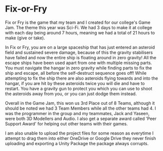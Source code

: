 # Fix-or-Fry

Fix or Fry is the game that my team and I created for our college's Game Jam. The theme this year was Sci-Fi. We had 3 days to make it at college with each day being around 7 hours, meaning we had a total of 21 hours to make (give or take).

In Fix or Fry, you are on a large spaceship that has just entered an asteroid field and sustained severe damage, because of this the gravity stabilisers have failed and now the entire ship is floating around in zero gravity! All the escape ships have been used apart from one with multiple missing parts. You must navigate the hangar in zero gravity while finding parts to fix the ship and escape, all before the self-destruct sequence goes off! While attempting to fix the ship there are also asteroids flying towards and into the hangar, if you are hit by these asteroids twice you will die and have to restart. You have a gravity gun to protect you which you can use to shoot the asteroids away from you, or you can just dodge them instead.

Overall in the Game Jam, this won us 3rd Place out of 8 Teams, although it should be noted we had 3 Team Members while all the other teams had 4. I was the programmer in the group and my teammates, Jack and Yaseen, were both 3D Modellers and Audio. I also get a separate award called 'Peer Support Award' for helping out other teams with their games.

I am also unable to upload the project files for some reason as everytime I attempt to drag them into either OneDrive or Google Drive they never finish uploading and exporting a Unity Package the package always corrupts.
